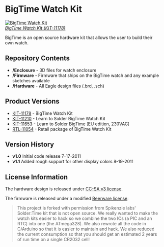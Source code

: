 BigTime Watch Kit
=================

[![BigTime Watch Kit](https://dlnmh9ip6v2uc.cloudfront.net/images/products/1/1/1/7/8/Watch-01-Working\(Pathed\)_medium.jpg)  
*BigTime Watch Kit (KIT-11178)*](https://www.sparkfun.com/products/11178)

BigTime is an open source hardware kit that allows the user to build their own watch.

Repository Contents
-------------------
* **/Enclosure** - 3D files for watch enclosure
* **/Firmware** - Firmware that ships on the BigTime watch and any example sketches available
* **/Hardware** - All Eagle design files (.brd, .sch)

Product Versions
----------------
* [KIT-11178](https://www.sparkfun.com/products/11178) - BigTime Watch Kit
* [KIT-11210](https://www.sparkfun.com/products/11210) - Learn to Solder BigTime Watch Kit
* [KIT-11653](https://www.sparkfun.com/products/11653) - Learn to Solder BigTime (EU edition, 230VAC)
* [RTL-11054](https://www.sparkfun.com/products/11054) - Retail package of BigTime Watch Kit

Version History
---------------
* **v1.0** Initial code release 7-17-2011
* **v1.1** Added rough support for other display colors 8-19-2011

License Information
-------------------
The hardware design is released under [CC-SA v3 license](http://creativecommons.org/licenses/by-sa/3.0/us/).  

The firmware is released under a modified [Beerware license](http://en.wikipedia.org/wiki/Beerware):  
> This project is forked with permission from Spikenzie labs' Solder:Time kit that is not open source. We really wanted to make the watch kits easier to hack so we combine the two ICs (a PIC and an RTC) into one (the ATmega328). We also rewrote all the code in C/Arduino so that it is easier to maintain and hack. We also reduced the current consumption so that you should get an estimated 2 years of run time on a single CR2032 cell!
